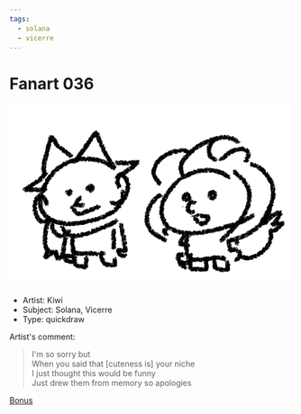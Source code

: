 ```yaml
---
tags:
  - solana
  - vicerre
---
```


# Fanart 036

<img src="assets/2024-11-04_fanimage-046.png">

- Artist: Kiwi
- Subject: Solana, Vicerre
- Type: quickdraw

Artist's comment:

> I'm so sorry but \
> When you said that [cuteness is] your niche \
> I just thought this would be funny \
> Just drew them from memory so apologies

[Bonus](assets/2024-11-04_fanimage-047.png)
